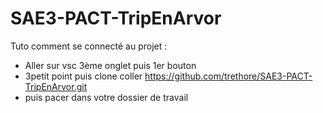 # SAE3-PACT-TripEnArvor
Tuto comment se connecté au projet :
- Aller sur vsc 3ème onglet puis 1er bouton
- 3petit point puis clone coller https://github.com/trethore/SAE3-PACT-TripEnArvor.git
- puis pacer dans votre dossier de travail